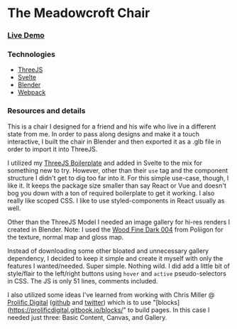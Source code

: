 # The Meadowcroft Chair

### <a href="https://daltonjmcgee.github.io/2021-12-24/" target="_blank">Live Demo</a>

### Technologies
* [ThreeJS](https://threejs.org/)
* [Svelte](https://svelte.dev/)
* [Blender](https://blender.org/)
* [Webpack](https://webpack.js.org/)

### Resources and details

This is a chair I designed for a friend and his wife who live in a different state from me. In order to pass along designs and make it a touch interactive, I built the chair in Blender and then exported it as a .glb file in order to import it into ThreeJS.

I utilized my [ThreeJS Boilerplate](https://github.com/daltonjmcgee/threejs_boilerplate) and added in Svelte to the mix for something new to try. However, other than their `use` tag and the component structure I didn't get to dig too far into it. For this simple use-case, though, I like it. It keeps the package size smaller than say React or Vue and doesn't bog you down with a ton of required boilerplate to get it working. I also really like scoped CSS. I like to use styled-components in React usually as well.

Other than the ThreeJS Model I needed an image gallery for hi-res renders I created in Blender. Note: I used the [Wood Fine Dark 004](https://www.poliigon.com/texture/wood-fine-dark-004) from Poliigon for the texture, normal map and gloss map.

Instead of downloading some other bloated and unnecessary gallery dependency, I decided to keep it simple and create it myself with only the features I wanted/needed. Super simple. Nothing wild. I did add a little bit of style/flair to the left/right buttons using `hover` and `active` pseudo-selectors in CSS. The JS is only 51 lines, comments included.

I also utilized some ideas I've learned from working with Chris Miller @ [Prolific Digital](https://github.com/prolific-digital/) ([github](https://github.com/millertchris) and [twitter](https://twitter.com/millertchris)) which is to use "[blocks](https://prolificdigital.gitbook.io/blocks/" to build pages. In this case I needed just three: Basic Content, Canvas, and Gallery.
